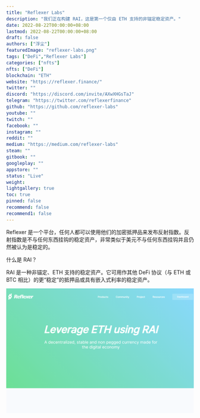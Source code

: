 ```yaml
---
title: "Reflexer Labs"
description: "我们正在构建 RAI，这是第一个仅由 ETH 支持的非锚定稳定资产。"
date: 2022-08-22T00:00:00+08:00
lastmod: 2022-08-22T00:00:00+08:00
draft: false
authors: ["浮尘"]
featuredImage: "reflexer-labs.png"
tags: ["DeFi","Reflexer Labs"]
categories: ["nfts"]
nfts: ["DeFi"]
blockchain: "ETH"
website: "https://reflexer.finance/"
twitter: ""
discord: "https://discord.com/invite/AXwXHGsTaJ"
telegram: "https://twitter.com/reflexerfinance"
github: "https://github.com/reflexer-labs"
youtube: ""
twitch: ""
facebook: ""
instagram: ""
reddit: ""
medium: "https://medium.com/reflexer-labs"
steam: ""
gitbook: ""
googleplay: ""
appstore: ""
status: "Live"
weight: 
lightgallery: true
toc: true
pinned: false
recommend: false
recommend1: false
---
```

Reflexer 是一个平台，任何人都可以使用他们的加密抵押品来发布反射指数。反射指数是不与任何东西挂钩的稳定资产，非常类似于美元不与任何东西挂钩并且仍然被认为是稳定的。

什么是 RAI？

RAI 是一种非锚定、ETH 支持的稳定资产。它可用作其他 DeFi 协议（与 ETH 或 BTC 相比）的更“稳定”的抵押品或具有嵌入式利率的稳定资产。

![49846512313](49846512313.png)